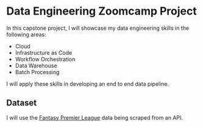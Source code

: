 # Data Engineering Zoomcamp Project

In this capstone project, I will showcase my data engineering skills in the following areas:

- Cloud
- Infrastructure as Code
- Workflow Orchestration
- Data Warehouse
- Batch Processing

I will apply these skills in developing an end to end data pipeline.


## Dataset
I will use the [Fantasy Premier League]("https://fantasy.premierleague.com/api/bootstrap-static/") data being scraped from an API.
